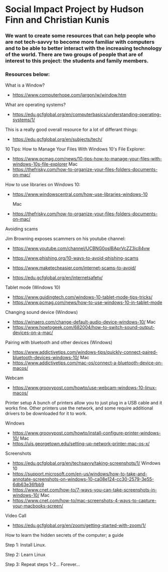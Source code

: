 # Social Impact Project by Hudson Finn and Christian Kunis

### We want to create some resources that can help people who are not tech-savvy to become more familiar with computers and to be able to better interact with the increasing technology of the world. There are two groups of people that are of interest to this project: the students and family members. 

### Resources below:


What is a Window? 
- https://www.computerhope.com/jargon/w/window.htm

What are operating systems?
- https://edu.gcfglobal.org/en/computerbasics/understanding-operating-systems/1/

This is a really good overall resource for a lot of differant things:
- https://edu.gcfglobal.org/en/subjects/tech/

10 Tips: How to Manage Your Files With Windows 10's File Explorer:
- https://www.pcmag.com/news/10-tips-how-to-manage-your-files-with-windows-10s-file-explorer 
Mac
- https://thefrisky.com/how-to-organize-your-files-folders-documents-on-mac/

How to use libraries on Windows 10:
- https://www.windowscentral.com/how-use-libraries-windows-10

  Mac
- https://thefrisky.com/how-to-organize-your-files-folders-documents-on-mac/

Avoiding scams

Jim Browning exposes scammers on his youtube channel: 
- https://www.youtube.com/channel/UCBNG0osIBAprVcZZ3ic84vw 

- https://www.phishing.org/10-ways-to-avoid-phishing-scams
- https://www.maketecheasier.com/internet-scams-to-avoid/
- https://edu.gcfglobal.org/en/internetsafety/

Tablet mode (Windows 10)
- https://www.guidingtech.com/windows-10-tablet-mode-tips-tricks/
- https://www.pcmag.com/news/how-to-use-windows-10-in-tablet-mode

Changing sound device (Windows)
- https://winaero.com/change-default-audio-device-windows-10/
Mac
- https://www.howtogeek.com/682004/how-to-switch-sound-output-devices-on-a-mac/


Pairing with bluetooth and other devices (Windows)
- https://www.addictivetips.com/windows-tips/quickly-connect-paired-bluetooth-devices-windows-10/
Mac
- https://www.addictivetips.com/mac-os/connect-a-bluetooth-device-on-macos/

Webcam
- https://www.groovypost.com/howto/use-webcam-windows-10-linux-macos/

Printer setup
A bunch of printers allow you to just plug in a USB cable and it works fine. Other printers use the network, and some require additional drivers to be downloaded for it to work.

Windows
- https://www.groovypost.com/howto/install-configure-printer-windows-10/
Mac
- https://uis.georgetown.edu/setting-up-network-printer-mac-os-x/

Screenshots
- https://edu.gcfglobal.org/en/techsavvy/taking-screenshots/1/
Windows 10
- https://support.microsoft.com/en-us/windows/how-to-take-and-annotate-screenshots-on-windows-10-ca08e124-cc30-2579-3e55-6db63e36fbb9
- https://www.cnet.com/how-to/7-ways-you-can-take-screenshots-in-windows-10/
Mac
- https://www.cnet.com/how-to/mac-screenshots-4-ways-to-capture-your-macbooks-screen/

Video Call
- https://edu.gcfglobal.org/en/zoom/getting-started-with-zoom/1/



How to learn the hidden secrets of the computer; a guide

Step 1: Install Linux.

Step 2: Learn Linux

Step 3: Repeat steps 1-2… Forever...



